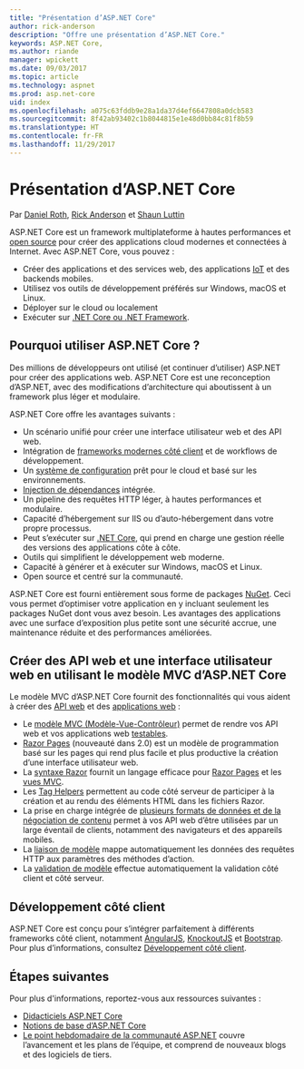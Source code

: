 ```yaml
---
title: "Présentation d’ASP.NET Core"
author: rick-anderson
description: "Offre une présentation d’ASP.NET Core."
keywords: ASP.NET Core,
ms.author: riande
manager: wpickett
ms.date: 09/03/2017
ms.topic: article
ms.technology: aspnet
ms.prod: asp.net-core
uid: index
ms.openlocfilehash: a075c63fddb9e28a1da37d4ef6647808a0dcb583
ms.sourcegitcommit: 8f42ab93402c1b8044815e1e48d0bb84c81f8b59
ms.translationtype: HT
ms.contentlocale: fr-FR
ms.lasthandoff: 11/29/2017
---
```

# <a name="introduction-to-aspnet-core"></a>Présentation d’ASP.NET Core

Par [Daniel Roth](https://github.com/danroth27), [Rick Anderson](https://twitter.com/RickAndMSFT) et [Shaun Luttin](https://twitter.com/dicshaunary)

ASP.NET Core est un framework multiplateforme à hautes performances et [open source](https://github.com/aspnet/home) pour créer des applications cloud modernes et connectées à Internet. Avec ASP.NET Core, vous pouvez :

* Créer des applications et des services web, des applications [IoT](https://www.microsoft.com/en-us/internet-of-things/) et des backends mobiles.
* Utilisez vos outils de développement préférés sur Windows, macOS et Linux.
* Déployer sur le cloud ou localement
* Exécuter sur [.NET Core ou .NET Framework](https://docs.microsoft.com/dotnet/articles/standard/choosing-core-framework-server).

## <a name="why-use-aspnet-core"></a>Pourquoi utiliser ASP.NET Core ?

Des millions de développeurs ont utilisé (et continuer d’utiliser) ASP.NET pour créer des applications web. ASP.NET Core est une reconception d’ASP.NET, avec des modifications d’architecture qui aboutissent à un framework plus léger et modulaire.

ASP.NET Core offre les avantages suivants :

* Un scénario unifié pour créer une interface utilisateur web et des API web.
* Intégration de [frameworks modernes côté client](xref:client-side/index) et de workflows de développement.
* Un [système de configuration](xref:fundamentals/configuration/index) prêt pour le cloud et basé sur les environnements.
* [Injection de dépendances](xref:fundamentals/dependency-injection) intégrée.
* Un pipeline des requêtes HTTP léger, à hautes performances et modulaire.
* Capacité d’hébergement sur IIS ou d’auto-hébergement dans votre propre processus.
* Peut s’exécuter sur [.NET Core](https://docs.microsoft.com/dotnet/articles/standard/choosing-core-framework-server), qui prend en charge une gestion réelle des versions des applications côte à côte.
* Outils qui simplifient le développement web moderne.
* Capacité à générer et à exécuter sur Windows, macOS et Linux.
* Open source et centré sur la communauté.

ASP.NET Core est fourni entièrement sous forme de packages [NuGet](https://www.nuget.org/). Ceci vous permet d’optimiser votre application en y incluant seulement les packages NuGet dont vous avez besoin. Les avantages des applications avec une surface d’exposition plus petite sont une sécurité accrue, une maintenance réduite et des performances améliorées.

## <a name="build-web-apis-and-web-ui-using-aspnet-core-mvc"></a>Créer des API web et une interface utilisateur web en utilisant le modèle MVC d’ASP.NET Core

Le modèle MVC d’ASP.NET Core fournit des fonctionnalités qui vous aident à créer des [API web](xref:tutorials/index#building-web-apis) et des [applications web](xref:tutorials/index#building-web-applications) :

* Le [modèle MVC (Modèle-Vue-Contrôleur)](xref:mvc/overview) permet de rendre vos API web et vos applications web [testables](testing/index.md).
* [Razor Pages](xref:mvc/razor-pages/index) (nouveauté dans 2.0) est un modèle de programmation basé sur les pages qui rend plus facile et plus productive la création d’une interface utilisateur web.
* La [syntaxe Razor](xref:mvc/views/razor) fournit un langage efficace pour [Razor Pages](xref:mvc/razor-pages/index) et les [vues MVC](xref:mvc/views/overview).
* Les [Tag Helpers](xref:mvc/views/tag-helpers/intro) permettent au code côté serveur de participer à la création et au rendu des éléments HTML dans les fichiers Razor.
* La prise en charge intégrée de [plusieurs formats de données et de la négociation de contenu](mvc/models/formatting.md) permet à vos API web d’être utilisées par un large éventail de clients, notamment des navigateurs et des appareils mobiles.
* La [liaison de modèle](xref:mvc/models/model-binding) mappe automatiquement les données des requêtes HTTP aux paramètres des méthodes d’action.
* La [validation de modèle](xref:mvc/models/validation) effectue automatiquement la validation côté client et côté serveur.

## <a name="client-side-development"></a>Développement côté client

ASP.NET Core est conçu pour s’intégrer parfaitement à différents frameworks côté client, notamment [AngularJS](xref:client-side/angular), [KnockoutJS](xref:client-side/knockout) et [Bootstrap](xref:client-side/bootstrap). Pour plus d’informations, consultez [Développement côté client](client-side/index.md).

## <a name="next-steps"></a>Étapes suivantes

Pour plus d'informations, reportez-vous aux ressources suivantes :

* [Didacticiels ASP.NET Core](xref:tutorials/index)
* [Notions de base d’ASP.NET Core](xref:fundamentals/index)
* [Le point hebdomadaire de la communauté ASP.NET](https://live.asp.net/) couvre l’avancement et les plans de l’équipe, et comprend de nouveaux blogs et des logiciels de tiers.

